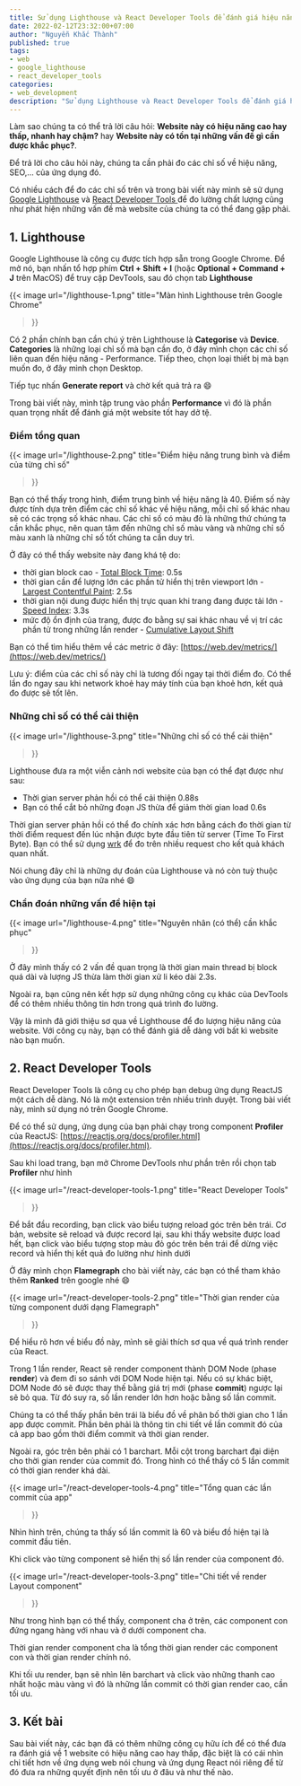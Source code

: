 ```yaml
---
title: Sử dụng Lighthouse và React Developer Tools để đánh giá hiệu năng web
date: 2022-02-12T23:32:00+07:00
author: "Nguyễn Khắc Thành"
published: true
tags:
- web
- google_lighthouse
- react_developer_tools
categories:
- web_development
description: "Sử dụng Lighthouse và React Developer Tools để đánh giá hiệu năng web"
---
```


Làm sao chúng ta có thể trả lời câu hỏi: **Website này có hiệu năng cao hay thấp, nhanh hay chậm?** hay **Website này có tồn tại những vấn đề gì cần được khắc phục?**.

Để trả lời cho câu hỏi này, chúng ta cần phải đo các chỉ số về hiệu năng, SEO,... của ứng dụng đó.

Có nhiều cách để đo các chỉ số trên và trong bài viết này mình sẽ sử dụng [Google Lighthouse](https://developers.google.com/web/tools/lighthouse/) và [React Developer Tools
](https://chrome.google.com/webstore/detail/react-developer-tools/fmkadmapgofadopljbjfkapdkoienihi) để đo lường chất lượng cũng như phát hiện những vấn đề mà website của chúng ta có thể đang gặp phải.

<!--More-->

## 1. Lighthouse

Google Lighthouse là công cụ được tích hợp sẵn trong Google Chrome. Để mở nó, bạn nhấn tổ hợp phím **Ctrl + Shift + I** (hoặc **Optional + Command + J** trên MacOS) để truy cập DevTools, sau đó chọn tab **Lighthouse**

{{< image
    url="/lighthouse-1.png"
    title="Màn hình Lighthouse trên Google Chrome"
>}}

Có 2 phần chính bạn cần chú ý trên Lighthouse là **Categorise** và **Device**. **Categories** là những loại chỉ số mà bạn cần đo, ở đây mình chọn các chỉ số liên quan đến hiệu năng - Performance. Tiếp theo, chọn loại thiết bị mà bạn muốn đo, ở đây mình chọn Desktop.

Tiếp tục nhấn **Generate report** và chờ kết quả trả ra :smile:

Trong bài viết này, mình tập trung vào phần **Performance** vì đó là phần quan trọng nhất để đánh giá một website tốt hay dở tệ.

### Điểm tổng quan

{{< image
    url="/lighthouse-2.png"
    title="Điểm hiệu năng trung bình và điểm của từng chỉ số"
>}}

Bạn có thể thấy trong hình, điểm trung bình về hiệu năng là 40. Điểm số này được tính dựa trên điểm các chỉ số khác về hiệu năng, mỗi chỉ số khác nhau sẽ có các trọng số khác nhau. Các chỉ số có màu đỏ là những thứ chúng ta cần khắc phục, nên quan tâm đến những chỉ số màu vàng và những chỉ số màu xanh là những chỉ số tốt chúng ta cần duy trì.

Ở đây có thể thấy website này đang khá tệ do:
- thời gian block cao - [Total Block Time](https://web.dev/tbt/): 0.5s
- thời gian cần để lượng lớn các phần tử hiển thị trên viewport lớn - [Largest Contentful Paint](https://web.dev/lcp/): 2.5s
- thời gian nội dung được hiển thị trực quan khi trang đang được tải lớn - [Speed Index](https://web.dev/speed-index/): 3.3s
- mức độ ổn định của trang, được đo bằng sự sai khác nhau về vị trí các phần tử trong những lần render - [Cumulative Layout Shift](https://web.dev/cls/)

Bạn có thể tìm hiểu thêm về các metric ở đây: [https://web.dev/metrics/](https://web.dev/metrics/)

Lưu ý: điểm của các chỉ số này chỉ là tương đối ngay tại thời điểm đo. Có thể lần đo ngay sau khi network khoẻ hay máy tính của bạn khoẻ hơn, kết quả đo được sẽ tốt lên.

### Những chỉ số có thể cải thiện

{{< image
    url="/lighthouse-3.png"
    title="Những chỉ số có thể cải thiện"
>}}

Lighthouse đưa ra một viễn cảnh nơi website của bạn có thể đạt được như sau:
- Thời gian server phản hồi có thể cải thiện 0.88s
- Bạn có thể cắt bỏ những đoạn JS thừa để giảm thời gian load 0.6s

Thời gian server phản hồi có thể đo chính xác hơn bằng cách đo thời gian từ thời điểm request đến lúc nhận được byte đầu tiên từ server (Time To First Byte). Bạn có thể sử dụng [wrk](https://github.com/magiskboy/wrk) để đo trên nhiều request cho kết quả khách quan nhất.

Nói chung đây chỉ là những dự đoán của Lighthouse và nó còn tuỳ thuộc vào ứng dụng của bạn nữa nhé :smile:

### Chẩn đoán những vấn đề hiện tại

{{< image
    url="/lighthouse-4.png"
    title="Nguyên nhân (có thể) cần khắc phục"
>}}

Ở đây mình thấy có 2 vấn đề quan trọng là thời gian main thread bị block quá dài và lượng JS thừa làm thời gian xử li kéo dài 2.3s.

Ngoài ra, bạn cũng nên kết hợp sử dụng những công cụ khác của DevTools để có thêm nhiều thông tin hơn trong quá trình đo lường.

Vậy là mình đã giới thiệu sơ qua về Lighthouse để đo lượng hiệu năng của website. Với công cụ này, bạn có thể đánh giá dễ dàng với bất kì website nào bạn muốn.

## 2. React Developer Tools

React Developer Tools là công cụ cho phép bạn debug ứng dụng ReactJS một cách dễ dàng. Nó là một extension trên nhiều trình duyệt. Trong bài viết này, mình sử dụng nó trên Google Chrome.

Để có thể sử dụng, ứng dụng của bạn phải chạy trong component **Profiler** của ReactJS: [https://reactjs.org/docs/profiler.html](https://reactjs.org/docs/profiler.html).

Sau khi load trang, bạn mở Chrome DevTools như phần trên rồi chọn tab **Profiler** như hình

{{< image
    url="/react-developer-tools-1.png"
    title="React Developer Tools"
>}}

Để bắt đầu recording, bạn click vào biểu tượng reload góc trên bên trái. Cơ bản, website sẽ reload và được record lại, sau khi thấy website được load hết, bạn click vào biểu tượng stop màu đỏ góc trên bên trái để dừng việc record và hiển thị kết quả đo lường như hình dưới

Ở đây mình chọn **Flamegraph** cho bài viết này, các bạn có thể tham khảo thêm **Ranked** trên google nhé :smile:

{{< image
    url="/react-developer-tools-2.png"
    title="Thời gian render của từng component dưới dạng Flamegraph"
>}}

Để hiểu rõ hơn về biểu đồ này, mình sẽ giải thích sơ qua về quá trình render của React.

Trong 1 lần render, React sẽ render component thành DOM Node (phase **render**) và đem đi so sánh với DOM Node hiện tại. Nếu có sự khác biệt, DOM Node đó sẽ được thay thế bằng giá trị mới (phase **commit**) ngược lại sẽ bỏ qua. Từ đó suy ra, số lần render lớn hơn hoặc bằng số lần commit.

Chúng ta có thể thấy phần bên trái là biểu đồ về phân bố thời gian cho 1 lần app được commit.
Phần bên phải là thông tin chi tiết về lần commit đó của cả app bao gồm thời điểm commit và thời gian render.

Ngoài ra, góc trên bên phải có 1 barchart. Mỗi cột trong barchart đại diện cho thời gian render của commit đó. Trong hình có thể thấy có 5 lần commit có thời gian render khá dài.

{{< image
    url="/react-developer-tools-4.png"
    title="Tổng quan các lần commit của app"
>}}

Nhìn hình trên, chúng ta thấy số lần commit là 60 và biểu đồ hiện tại là commit đầu tiên.

Khi click vào từng component sẽ hiển thị số lần render của component đó.

{{< image
    url="/react-developer-tools-3.png"
    title="Chi tiết về render Layout component"
>}}

Như trong hình bạn có thể thấy, component cha ở trên, các component con đứng ngang hàng với nhau và ở dưới component cha.

Thời gian render component cha là tổng thời gian render các component con và thời gian render chính nó.

Khi tối ưu render, bạn sẽ nhìn lên barchart và click vào những thanh cao nhất hoặc màu vàng vì đó là những lần commit có thời gian render cao, cần tối ưu.

## 3. Kết bài 

Sau bài viết này, các bạn đã có thêm những công cụ hữu ích để có thể đưa ra đánh giá về 1 website có hiệu năng cao hay thấp, đặc biệt là có cái nhìn chi tiết hơn về ứng dụng web nói chung và ứng dụng React nói riêng để từ đó đưa ra những quyết định nên tối ưu ở đâu và như thế nào.